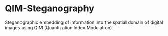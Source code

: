 # QIM-Steganography
Steganographic embedding of information into the spatial domain of digital images using QIM (Quantization Index Modulation)

